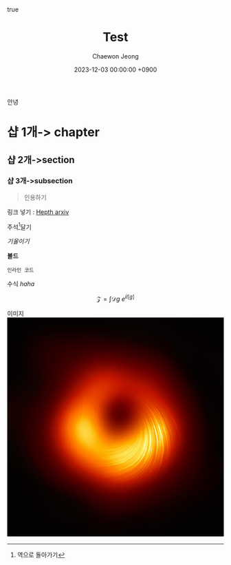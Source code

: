 ﻿---
title: Test
author: Chaewon Jeong
date: 2023-12-03 00:00:00 +0900
categories: [etc]
tags: [first_post]
pin: true
math: true
mermaid: true
---
안녕
# 샵 1개-> chapter
## 샵 2개->section
### 샵 3개->subsection

>인용하기

링크 넣기 : [Hepth arxiv](https://arxiv.org/list/hep-th/recent)

주석[^footnote]달기
[^footnote]: 역으로 돌아가기

*기울이기*

**볼드**

`인라인 코드`

수식 $haha$

$$
\mathcal{Z}=\int\mathscr{D}g\ e^{iI[g]}
$$

이미지
![이것은 주석](\assets\img\profile.jpeg)

